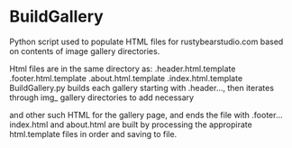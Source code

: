 # BuildGallery
Python script used to populate HTML files for rustybearstudio.com based on contents of image gallery directories.

Html files are in the same directory as:
  .header.html.template
  .footer.html.template
  .about.html.template
  .index.html.template
BuildGallery.py builds each gallery starting with .header..., then iterates through img_ gallery directories to add necessary <div> and other such HTML for the gallery page, and ends the file with .footer...
index.html and about.html are built by processing the appropirate html.template files in order and saving to file.
